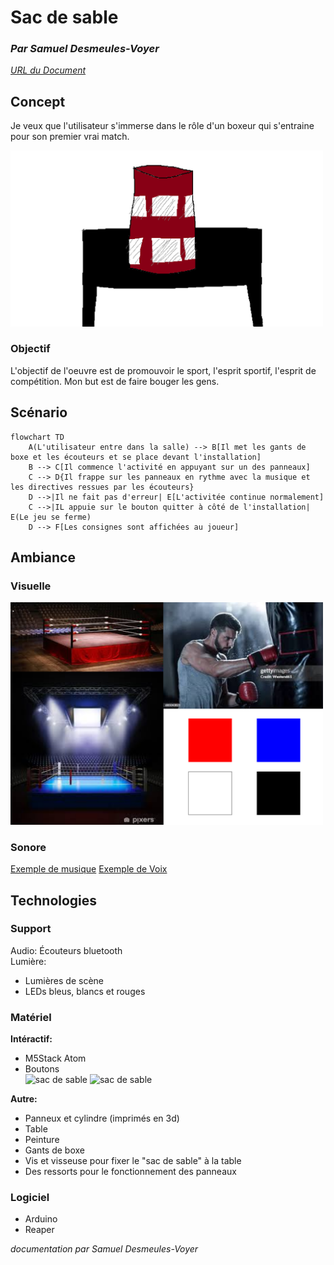 # Sac de sable

### *Par Samuel Desmeules-Voyer*

*[URL du Document](https://samesthumain.github.io/#/)*

## Concept
Je veux que l'utilisateur s'immerse dans le rôle d'un boxeur qui s'entraine pour son premier vrai match.

<img src="./images/sac_de_sable.png" alt="sac de sable" width="500"/>

### Objectif
L'objectif de l'oeuvre est de promouvoir le sport, l'esprit sportif, l'esprit de compétition.
Mon but est de faire bouger les gens.


## Scénario

```mermaid
flowchart TD
    A(L'utilisateur entre dans la salle) --> B[Il met les gants de boxe et les écouteurs et se place devant l'installation]
    B --> C[Il commence l'activité en appuyant sur un des panneaux]
    C --> D{Il frappe sur les panneaux en rythme avec la musique et les directives ressues par les écouteurs}
    D -->|Il ne fait pas d'erreur| E[L'activitée continue normalement]
    C -->|IL appuie sur le bouton quitter à côté de l'installation| E(Le jeu se ferme)
    D --> F[Les consignes sont affichées au joueur]

```

## Ambiance
### Visuelle
<img src="./images/moodboard.png" alt="sac de sable" width="500"/>

### Sonore

[Exemple de musique](https://www.youtube.com/watch?v=KPhqU--Mq1A)
[Exemple de Voix](https://www.youtube.com/watch?v=q-7bo1i_ZbA)

## Technologies

### Support
Audio: Écouteurs bluetooth  
Lumière: 
- Lumières de scène
- LEDs bleus, blancs et rouges

### Matériel
**Intéractif:**
- M5Stack Atom
- Boutons  
<img src="./images/m5stack.jpg" alt="sac de sable" width="100"/> <img src="./images/bouton.jpg" alt="sac de sable" width="100"/>

**Autre:**
- Panneux et cylindre (imprimés en 3d)
- Table
- Peinture
- Gants de boxe
- Vis et visseuse pour fixer le "sac de sable" à la table
- Des ressorts pour le fonctionnement des panneaux

### Logiciel
- Arduino
- Reaper

*documentation par Samuel Desmeules-Voyer*
